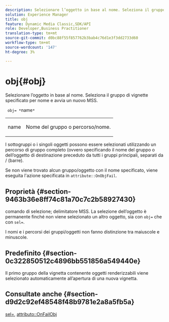 ```yaml
---
description: Selezionare l’oggetto in base al nome. Seleziona il gruppo di vignette specificato per nome e avvia un nuovo MSS.
solution: Experience Manager
title: obj
feature: Dynamic Media Classic,SDK/API
role: Developer,Business Practitioner
translation-type: tm+mt
source-git-commit: d0bc88f55f857762b3bab4c76d1e3f3dd2733d60
workflow-type: tm+mt
source-wordcount: '147'
ht-degree: 3%

---
```



# obj{#obj}

Selezionare l’oggetto in base al nome. Seleziona il gruppo di vignette specificato per nome e avvia un nuovo MSS.

` obj= *`name`*`

<table id="simpletable_6E0DA6CBCDCF4CDDAFA5A4C38E0D5FC5"> 
 <tr class="strow"> 
  <td class="stentry"> <p> <span class="codeph"> <span class="varname"> name  </span> </span> </p> </td> 
  <td class="stentry"> <p>Nome del gruppo o percorso/nome. </p> </td> 
 </tr> 
</table>

I sottogruppi o i singoli oggetti possono essere selezionati utilizzando un percorso di gruppo completo (ovvero specificando il nome del gruppo o dell’oggetto di destinazione preceduto da tutti i gruppi principali, separati da / (barre).

Se non viene trovato alcun gruppo/oggetto con il nome specificato, viene eseguita l&#39;azione specificata in `attribute::OnObjFail`.

## Proprietà {#section-9463b36e8ff74c81a70c7c2b58927430}

comando di selezione; delimitatore MSS. La selezione dell’oggetto è permanente finché non viene selezionato un altro oggetto, sia con `obj=` che con `sel=`.

I nomi e i percorsi dei gruppi/oggetti non fanno distinzione tra maiuscole e minuscole.

## Predefinito {#section-0c322850512c4896bb551856a549440e}

Il primo gruppo della vignetta contenente oggetti renderizzabili viene selezionato automaticamente all’apertura di una nuova vignetta.

## Consultate anche {#section-d9d2c92ef48548f48b9781e2a8a5fb5a}

[sel=](../../../../../ir-api/http-protocol/image-rendering-api-ref/c-ir-http-protocol-ref/c-ir-http-protocol-command-reference/r-ir-sel.md#reference-01322c58d414481385c29fcdd27a090b),  [attributo::OnFailObj](../../../../../ir-api/material-cat/image-rendering-api-ref/c-ir-material-catalog/c-ir-attributes-reference/r-ir-onfailobj.md#reference-4c6ba90418e84da5831f8573bbbf2c8d)
